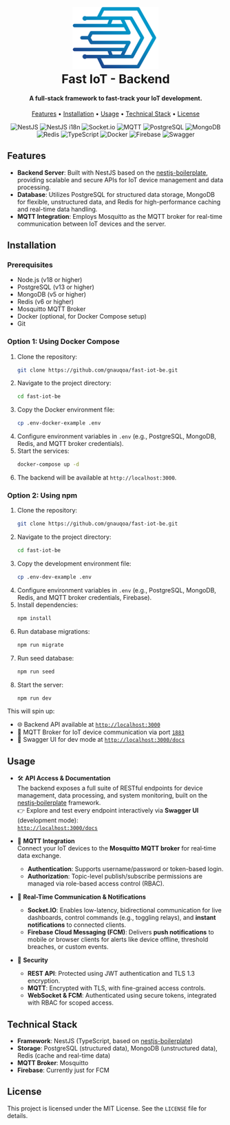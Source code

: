 <div id="top">

<!-- HEADER STYLE: CONSOLE -->
<div align="center">

<h1 align="center">
  <br>
  <a href="http://www.amitmerchant.com/electron-markdownify"><img src="https://raw.githubusercontent.com/gnauqoa/fast-iot-fe/c8f4e737913bd522e44882d34bd66b855ba340f1/public/fast-iot-no-text.svg"alt="Markdownify" width="200"></a>
  <br>Fast IoT - Backend
  <br>
</h1>

<h4>A full-stack framework to fast-track your IoT development.</h4>
</div>

<p align="center">
  <a href="#features">Features</a> •
  <a href="#installation">Installation</a> •
  <a href="#usage">Usage</a> •
  <a href="#technical-stack">Technical Stack</a> •
  <a href="#license">License</a>
</p>

<div align="center">
  <img src="https://img.shields.io/badge/NestJS-E0234E.svg?style=flat-square&logo=nestjs&logoColor=white" alt="NestJS" />
  <img src="https://img.shields.io/badge/i18n-Multilingual-6c63ff.svg?style=flat-square&logo=nestjs&logoColor=white" alt="NestJS i18n" />
  <img src="https://img.shields.io/badge/Socket.io-010101.svg?style=flat-square&logo=socketdotio&logoColor=white" alt="Socket.io" />
  <img src="https://img.shields.io/badge/MQTT-660066.svg?style=flat-square&logo=MQTT&logoColor=white" alt="MQTT" />
  <img src="https://img.shields.io/badge/PostgreSQL-4169E1.svg?style=flat-square&logo=postgresql&logoColor=white" alt="PostgreSQL" />
  <img src="https://img.shields.io/badge/MongoDB-47A248.svg?style=flat-square&logo=mongodb&logoColor=white" alt="MongoDB" />
  <img src="https://img.shields.io/badge/Redis-FF4438.svg?style=flat-square&logo=Redis&logoColor=white" alt="Redis" />
  <img src="https://img.shields.io/badge/TypeScript-3178C6.svg?style=flat-square&logo=typescript&logoColor=white" alt="TypeScript" />
  <img src="https://img.shields.io/badge/Docker-2496ED.svg?style=flat-square&logo=docker&logoColor=white" alt="Docker" />
  <img src="https://img.shields.io/badge/Firebase-FFCA28.svg?style=flat-square&logo=firebase&logoColor=black" alt="Firebase" />
  <img src="https://img.shields.io/badge/Swagger-85EA2D.svg?style=flat-square&logo=swagger&logoColor=black" alt="Swagger" />
</div>
</div>

## Features
- **Backend Server**: Built with NestJS based on the [nestjs-boilerplate](https://github.com/brocoders/nestjs-boilerplate), providing scalable and secure APIs for IoT device management and data processing.
- **Database**: Utilizes PostgreSQL for structured data storage, MongoDB for flexible, unstructured data, and Redis for high-performance caching and real-time data handling.
- **MQTT Integration**: Employs Mosquitto as the MQTT broker for real-time communication between IoT devices and the server.

## Installation
### Prerequisites
- Node.js (v18 or higher)
- PostgreSQL (v13 or higher)
- MongoDB (v5 or higher)
- Redis (v6 or higher)
- Mosquitto MQTT Broker
- Docker (optional, for Docker Compose setup)
- Git

### Option 1: Using Docker Compose
1. Clone the repository:
   ```bash
   git clone https://github.com/gnauqoa/fast-iot-be.git
   ```
2. Navigate to the project directory:
   ```bash
   cd fast-iot-be
   ```
3. Copy the Docker environment file:
   ```bash
   cp .env-docker-example .env
   ```
4. Configure environment variables in `.env` (e.g., PostgreSQL, MongoDB, Redis, and MQTT broker credentials).
5. Start the services:
   ```bash
   docker-compose up -d
   ```
6. The backend will be available at `http://localhost:3000`.

### Option 2: Using npm
1. Clone the repository:
   ```bash
   git clone https://github.com/gnauqoa/fast-iot-be.git
   ```
2. Navigate to the project directory:
   ```bash
   cd fast-iot-be
   ```
3. Copy the development environment file:
   ```bash
   cp .env-dev-example .env
   ```
4. Configure environment variables in `.env` (e.g., PostgreSQL, MongoDB, Redis, and MQTT broker credentials, Firebase).
5. Install dependencies:
   ```bash
   npm install
   ```
6. Run database migrations:
   ```bash
   npm run migrate
   ```
7. Run seed database:
   ```bash
   npm run seed
   ```
8. Start the server:
   ```bash
   npm run dev
   ```
This will spin up:

- 🌐 Backend API available at [`http://localhost:3000`](http://localhost:3000)
- 📡 MQTT Broker for IoT device communication via port [`1883`](http://localhost:1883)
- 🧪 Swagger UI for dev mode at [`http://localhost:3000/docs`](http://localhost:3000/docs)


## Usage

- 🛠️ **API Access & Documentation**  
  The backend exposes a full suite of RESTful endpoints for device management, data processing, and system monitoring, built on the [nestjs‑boilerplate](https://github.com/brocoders/nestjs-boilerplate) framework.  
  👉 Explore and test every endpoint interactively via **Swagger UI** (development mode):  
  [`http://localhost:3000/docs`](http://localhost:3000/docs)

- 📡 **MQTT Integration**  
  Connect your IoT devices to the **Mosquitto MQTT broker** for real‑time data exchange.  
  - **Authentication**: Supports username/password or token-based login.  
  - **Authorization**: Topic-level publish/subscribe permissions are managed via role-based access control (RBAC).

- 🔄 **Real-Time Communication & Notifications**  
  - **Socket.IO**: Enables low-latency, bidirectional communication for live dashboards, control commands (e.g., toggling relays), and **instant notifications** to connected clients.
  - **Firebase Cloud Messaging (FCM)**: Delivers **push notifications** to mobile or browser clients for alerts like device offline, threshold breaches, or custom events.

- 🔐 **Security**  
  - **REST API**: Protected using JWT authentication and TLS 1.3 encryption.  
  - **MQTT**: Encrypted with TLS, with fine-grained access controls.  
  - **WebSocket & FCM**: Authenticated using secure tokens, integrated with RBAC for scoped access.


## Technical Stack
- **Framework**: NestJS (TypeScript, based on [nestjs-boilerplate](https://github.com/brocoders/nestjs-boilerplate))
- **Storage**: PostgreSQL (structured data), MongoDB (unstructured data), Redis (cache and real-time data)
- **MQTT Broker**: Mosquitto
- **Firebase**: Currently just for FCM

## License
This project is licensed under the MIT License. See the `LICENSE` file for details.